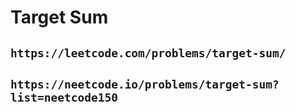 # Target Sum

## `https://leetcode.com/problems/target-sum/`

## `https://neetcode.io/problems/target-sum?list=neetcode150`
